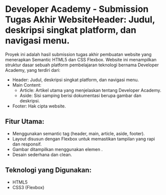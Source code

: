 # Developer Academy - Submission Tugas Akhir WebsiteHeader: Judul, deskripsi singkat platform, dan navigasi menu.

Proyek ini adalah hasil submission tugas akhir pembuatan website yang menerapkan Semantic HTML5 dan CSS Flexbox. Website ini menampilkan struktur dasar sebuah platform pembelajaran teknologi bernama Developer Academy, yang terdiri dari:

- Header: Judul, deskripsi singkat platform, dan navigasi menu.
- Main Content:
  - Article: Artikel utama yang menjelaskan tentang Developer Academy.
  - Aside: Sisi samping berisi dokumentasi berupa gambar dan deskripsi.
- Footer: Hak cipta website.

## Fitur Utama:
- Menggunakan semantic tag (header, main, article, aside, footer).
- Layout disusun dengan Flexbox untuk memastikan tampilan yang rapi dan responsif.
- Gambar ditampilkan menggunakan elemen <img>.
- Desain sederhana dan clean.

## Teknologi yang Digunakan:
- HTML5
- CSS3 (Flexbox)



